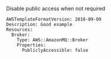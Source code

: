 
Disable public access when not required

```yaml---
AWSTemplateFormatVersion: 2010-09-09
Description: Good example
Resources:
  Broker:
    Type: AWS::AmazonMQ::Broker
    Properties:
      PubliclyAccessible: false


```


